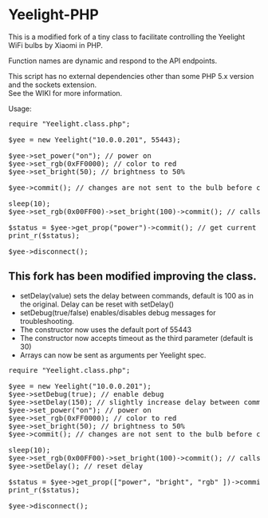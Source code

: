 <h1>Yeelight-PHP</h1>

This is a modified fork of a tiny class to facilitate controlling the Yeelight WiFi bulbs by Xiaomi in PHP.<p>
Function names are dynamic and respond to the API endpoints.<p>
This script has no external dependencies other than some PHP 5.x version and the sockets extension.<br/>
See the WIKI for more information.
<p>
Usage:

<pre>
require "Yeelight.class.php";

$yee = new Yeelight("10.0.0.201", 55443);

$yee->set_power("on"); // power on
$yee->set_rgb(0xFF0000); // color to red
$yee->set_bright(50); // brightness to 50%

$yee->commit(); // changes are not sent to the bulb before commit() is called

sleep(10);
$yee->set_rgb(0x00FF00)->set_bright(100)->commit(); // calls return the object for fast chaining of commands

$status = $yee->get_prop("power")->commit(); // get current status
print_r($status);

$yee->disconnect();
</pre>

<h2>This fork has been modified improving the class.</h2>

<ul>
<li>setDelay(value) sets the delay between commands, default is 100 as in the original.   Delay can be reset with setDelay()
<li>setDebug(true/false) enables/disables debug messages for troubleshooting.
<li>The constructor now uses the default port of 55443
<li>The constructor now accepts timeout as the third parameter (default is 30)
<li>Arrays can now be sent as arguments per Yeelight spec.
</ul>

<pre>
require "Yeelight.class.php";

$yee = new Yeelight("10.0.0.201");
$yee->setDebug(true); // enable debug
$yee->setDelay(150); // slightly increase delay between commands
$yee->set_power("on"); // power on
$yee->set_rgb(0xFF0000); // color to red
$yee->set_bright(50); // brightness to 50%
$yee->commit(); // changes are not sent to the bulb before commit() is called

sleep(10);
$yee->set_rgb(0x00FF00)->set_bright(100)->commit(); // calls return the object for fast chaining of commands
$yee->setDelay(); // reset delay

$status = $yee->get_prop(["power", "bright", "rgb" ])->commit(); // get current status of power, brightness and color (rgb)
print_r($status);

$yee->disconnect();
</pre>
